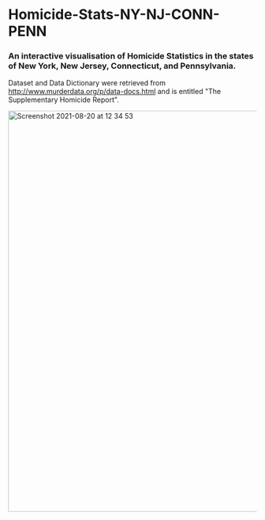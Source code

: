 # Homicide-Stats-NY-NJ-CONN-PENN
### An interactive visualisation of Homicide Statistics in the states of New York, New Jersey, Connecticut, and Pennsylvania.

Dataset and Data Dictionary were retrieved from http://www.murderdata.org/p/data-docs.html and is entitled "The Supplementary Homicide Report".

<img width="812" alt="Screenshot 2021-08-20 at 12 34 53" src="https://user-images.githubusercontent.com/81429502/130227463-bf39683e-b3d1-4aff-85c4-bfd2255bbbf2.png">
